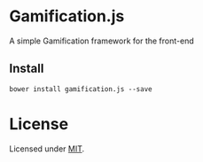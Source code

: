 Gamification.js
===============
A simple Gamification framework for the front-end

Install
-------
```
bower install gamification.js --save
```

License
=======
Licensed under [MIT](https://github.com/alexprut/Gamification.js/blob/master/LICENSE).
